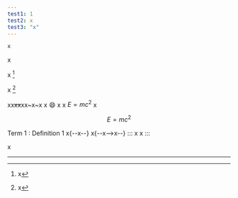 ```yaml
---
test1: 1
test2: x
test3: "x"
---
```


```txt
x
```

x

x [^x]

x [^2]

xx~~xx~~xx~x~x
x :smile: x
x $E=mc^2$ x

$$
E=mc^2
$$

Term 1
: Definition 1
x{--x--}
x{--x-->x--}
::: x
x
:::

x

[^x]: x
[^2]: x

---
